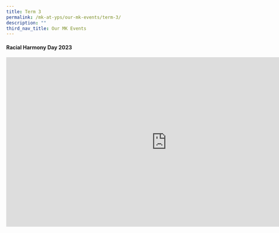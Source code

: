 ```yaml
---
title: Term 3
permalink: /mk-at-yps/our-mk-events/term-3/
description: ""
third_nav_title: Our MK Events
---
```

#### **Racial Harmony Day 2023**

<iframe src="https://docs.google.com/presentation/d/e/2PACX-1vT54LKQa0DTYqT5lKgkORp6y4N9to1u2rWuPaHNRP72kX78IFkEI9gNXdkH7nyrolP97XCXFg4fXHKQ/embed?start=true&amp;loop=true&amp;delayms=5000" frameborder="0" width="860" height="455" allowfullscreen="true"></iframe>